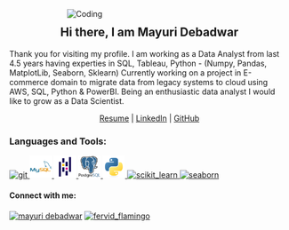 <img align="right" alt="Coding" width="400" src="https://github.com/mdebadwar/portfolio/blob/master/docs/data_analyst_avtar.jfif" />

<h2 align="center">Hi there, I am Mayuri Debadwar</h2>

<p align="left">Thank you for visiting my profile. I am working as a Data Analyst from last 4.5 years having experties in SQL, Tableau, Python - (Numpy, Pandas, MatplotLib, Seaborn, Sklearn) 
Currently working on a project in E-commerce domain to migrate data from legacy systems to cloud using AWS, SQL, Python & PowerBI.
Being an enthusiastic data analyst I would like to grow as a Data Scientist.</p>

<p align="center">
  <a href="https://github.com/mdebadwar/portfolio/blob/master/docs/MayuriDebadwar_Resume1.3.pdf">Resume</a> |
  <a href="https://www.linkedin.com/in/mayuri-debadwar-504b23135/">LinkedIn</a> |
  <a href="https://github.com/mdebadwar">GitHub</a>
</p>

<h3 align="left">Languages and Tools:</h3>
<p align="left"> <a href="https://git-scm.com/" target="_blank" rel="noreferrer"> <img src="https://www.vectorlogo.zone/logos/git-scm/git-scm-icon.svg" alt="git" width="40" height="40"/> </a> <a href="https://www.mysql.com/" target="_blank" rel="noreferrer"> <img src="https://raw.githubusercontent.com/devicons/devicon/master/icons/mysql/mysql-original-wordmark.svg" alt="mysql" width="40" height="40"/> </a> <a href="https://pandas.pydata.org/" target="_blank" rel="noreferrer"> <img src="https://raw.githubusercontent.com/devicons/devicon/2ae2a900d2f041da66e950e4d48052658d850630/icons/pandas/pandas-original.svg" alt="pandas" width="40" height="40"/> </a> <a href="https://www.postgresql.org" target="_blank" rel="noreferrer"> <img src="https://raw.githubusercontent.com/devicons/devicon/master/icons/postgresql/postgresql-original-wordmark.svg" alt="postgresql" width="40" height="40"/> </a> <a href="https://www.python.org" target="_blank" rel="noreferrer"> <img src="https://raw.githubusercontent.com/devicons/devicon/master/icons/python/python-original.svg" alt="python" width="40" height="40"/> </a> <a href="https://scikit-learn.org/" target="_blank" rel="noreferrer"> <img src="https://upload.wikimedia.org/wikipedia/commons/0/05/Scikit_learn_logo_small.svg" alt="scikit_learn" width="40" height="40"/> </a> <a href="https://seaborn.pydata.org/" target="_blank" rel="noreferrer"> <img src="https://seaborn.pydata.org/_images/logo-mark-lightbg.svg" alt="seaborn" width="40" height="40"/> </a> </p>

<h4 align="left">Connect with me:</h4>
<p align="left">
<a href="https://linkedin.com/in/mayuri debadwar" target="blank"><img align="center" src="https://raw.githubusercontent.com/rahuldkjain/github-profile-readme-generator/master/src/images/icons/Social/linked-in-alt.svg" alt="mayuri debadwar" height="30" width="40" /></a>
<a href="https://instagram.com/fervid_flamingo" target="blank"><img align="center" src="https://raw.githubusercontent.com/rahuldkjain/github-profile-readme-generator/master/src/images/icons/Social/instagram.svg" alt="fervid_flamingo" height="30" width="40" /></a>
</p>
